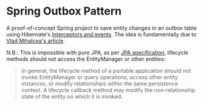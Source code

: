 # Spring Outbox Pattern

A proof-of-concept Spring project to save entity changes in an outbox table using Hibernate's [Interceptors and events](https://docs.jboss.org/hibernate/orm/5.6/userguide/html_single/Hibernate_User_Guide.html#events). The idea is fundamentally due to [Vlad Mihalcea's article](https://vladmihalcea.com/hibernate-event-listeners).

N.B.: This is impossible with pure JPA, as per [JPA specification](https://jakarta.ee/specifications/persistence/3.1/jakarta-persistence-spec-3.1.pdf#page=107), lifecycle methods should not access the EntityManager or other entities:

> In general, the lifecycle method of a portable application should not invoke EntityManager or query operations, access other entity instances, or modify relationships within the same persistence context. A lifecycle callback method may modify the non-relationship state of the entity on which it is invoked.